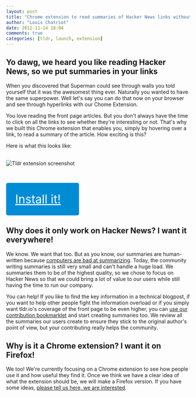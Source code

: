 ```yaml
---
layout: post
title: "Chrome extension to read summaries of Hacker News links without leaving the front page"
author: "Louis Chatriot"
date: 2012-11-14 18:04
comments: true
categories: [tldr, launch, extension]
---
```



## Yo dawg, we heard you like reading Hacker News, so we put summaries in your links

When you discovered that Superman could see through walls you told yourself that it was the awesomest thing ever. Naturally you wanted to have the same superpower. 
Well let's say you can do that now on your browser and see through hyperlinks with our Chome Extension.

You love reading the front page articles. But you don't always have the
time to click on all the links to see whether they're interesting or not. That's
why we built this Chrome extension that enables you, simply by hovering over a
link, to read a summary of the article. How exciting is this?  

Here is what this looks like:


<br><img src="http://i.imgur.com/LEwCV.png" alt="Tldr extension screenshot">

<br>

<a href="https://chrome.google.com/webstore/detail/tldr/ohmamcbkcmfalompaelgoepcnbnpiioe" style="padding:25px;background:#008CD4;display:block;width:150px;font-size:32px;font-family:CassanetBold, Helvetica Neue, Helvetica,border-radius:5px;color:white;border-radius:5px;">Install it!</a>

## Why does it only work on Hacker News? I want it everywhere!
We know. We want that too. But as you know, our summaries are
human-written because [computers are bad at summarizing](http://needforair.com/blog/2012/04/06/why-computers-are-bad-at-summarizing-text/). 
Today, the community writing summaries is still very small and can't handle a huge load. We summaries
them to be of the highest quality, so we chose to focus on Hacker News
so that we could bring a lot of value to our users while still having
the time to run our company.

You can help! If you like to find the key information in a technical
blogpost, if you want to help other people fight the information
overload or if you simply want tldr.io's coverage of the front page to
be even higher, you can [use our contribution bookmarklet](http://tldr.io/whatisit#install-bm-section) 
and start creating summaries too. We review all the summaries our users
create to ensure they stick to the original author's point of view, but
your contributing really helps the community.

## Why is it a Chrome extension? I want it on Firefox!
We too! We're currently focusing on a Chrome extension to see how people
use it and how useful they find it. Once we think we have a clear idea
of what the extension should be, we will make a Firefox version. If you
have some ideas, [please tell us here, we are interested](http://tldr.io/forum/topics/50a4b8f45f5d3cd04a0001b7).

